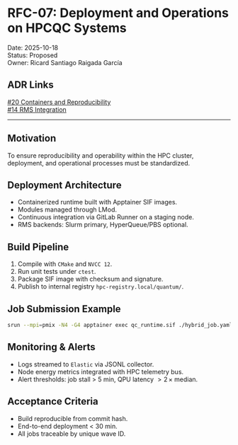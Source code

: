 # RFC-07: Deployment and Operations on HPCQC Systems

Date: 2025-10-18  
Status: Proposed  
Owner: Ricard Santiago Raigada García

## ADR Links

[#20 Containers and Reproducibility](../adr/0020-containers-and-reproducibility-with-apptainer.md)  
[#14 RMS Integration](../adr/0014-rms-integration-slurm-hyperqueue-pbs.md)

---

## Motivation

To ensure reproducibility and operability within the HPC cluster, deployment, and operational processes must be standardized.

## Deployment Architecture

- Containerized runtime built with Apptainer SIF images.
- Modules managed through LMod.
- Continuous integration via GitLab Runner on a staging node.
- RMS backends: Slurm primary, HyperQueue/PBS optional.

## Build Pipeline

1. Compile with `CMake` and `NVCC 12`.
2. Run unit tests under `ctest`.
3. Package SIF image with checksum and signature.
4. Publish to internal registry `hpc-registry.local/quantum/`.

## Job Submission Example

```bash
srun --mpi=pmix -N4 -G4 apptainer exec qc_runtime.sif ./hybrid_job.yaml
```

## Monitoring & Alerts

- Logs streamed to `Elastic` via JSONL collector.
- Node energy metrics integrated with HPC telemetry bus.
- Alert thresholds: job stall > 5 min, QPU latency $> 2 \, \times$ median.

## Acceptance Criteria

- Build reproducible from commit hash.
- End-to-end deployment < 30 min.
- All jobs traceable by unique wave ID.

